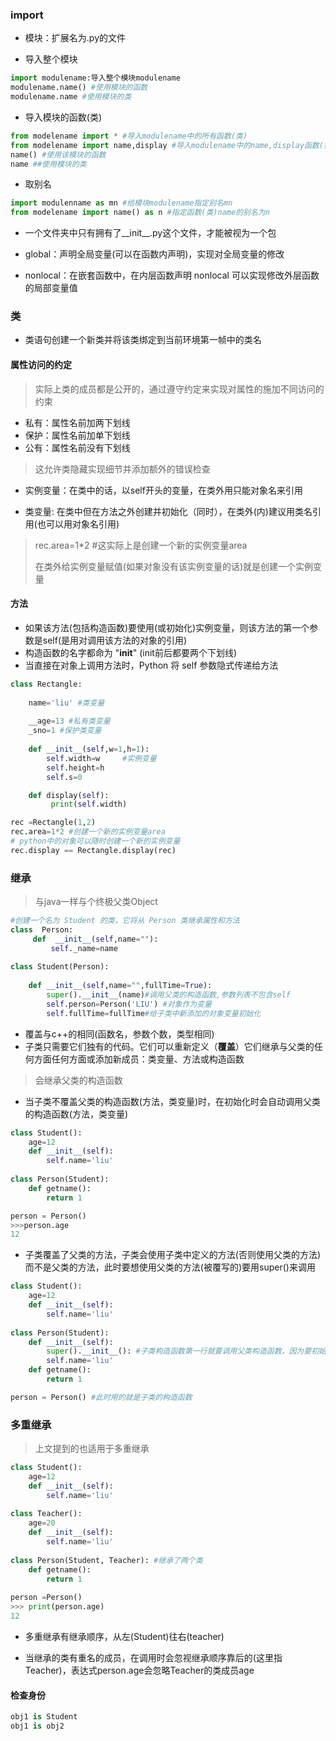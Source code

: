 ### import

- 模块：扩展名为.py的文件

 - 导入整个模块

 ```python
import modulename:导入整个模块modulename
modulename.name() #使用模块的函数
modulename.name #使用模块的类
 ```

 - 导入模块的函数(类)

 ```python
from modelename import * #导入modulename中的所有函数(类)
from modelename import name,display #导入modulename中的name,display函数(类)
name() #使用该模块的函数
name ##使用模块的类
 ```

- 取别名

```python
import modulenname as mn #给模块modulename指定别名mn
from modelename import name() as n #指定函数(类)name的别名为n
```

- 一个文件夹中只有拥有了__init__.py这个文件，才能被视为一个包


- global：声明全局变量(可以在函数内声明)，实现对全局变量的修改
- nonlocal：在嵌套函数中，在内层函数声明 nonlocal 可以实现修改外层函数的局部变量值

### 类

- 类语句创建一个新类并将该类绑定到当前环境第一帧中的类名



#### 属性访问的约定

> 实际上类的成员都是公开的，通过遵守约定来实现对属性的施加不同访问的约束

- 私有：属性名前加两下划线
- 保护：属性名前加单下划线
- 公有：属性名前没有下划线

> 这允许类隐藏实现细节并添加额外的错误检查



- 实例变量：在类中的话，以self开头的变量，在类外用只能对象名来引用

- 类变量: 在类中但在方法之外创建并初始化（同时），在类外(内)建议用类名引用(也可以用对象名引用)

> rec.area=1*2 #这实际上是创建一个新的实例变量area
>
> 在类外给实例变量赋值(如果对象没有该实例变量的话)就是创建一个实例变量

#### 方法

 - 如果该方法(包括构造函数)要使用(或初始化)实例变量，则该方法的第一个参数是self(是用对调用该方法的对象的引用)
 - 构造函数的名字都命为 "__init__" (init前后都要两个下划线)
 - 当直接在对象上调用方法时，Python 将 self 参数隐式传递给方法

```python
class Rectangle:
    
    name='liu' #类变量
    
    __age=13 #私有类变量
    _sno=1 #保护类变量
    
    def __init__(self,w=1,h=1):
        self.width=w     #实例变量
        self.height=h
        self.s=0

    def display(self): 
         print(self.width)      

rec =Rectangle(1,2) 
rec.area=1*2 #创建一个新的实例变量area
# python中的对象可以随时创建一个新的实例变量
rec.display == Rectangle.display(rec)
```

### 继承

> 与java一样与个终极父类Object

```python
#创建一个名为 Student 的类，它将从 Person 类继承属性和方法
class  Person:
     def  __init__(self,name=""):
         self._name=name
        
class Student(Person):
    
    def __init__(self,name="",fullTime=True):
        super().__init__(name)#调用父类的构造函数,参数列表不包含self
        self.person=Person('LIU') #对象作为变量
        self.fullTime=fullTime#给子类中新添加的对象变量初始化
```

- 覆盖与c++的相同(函数名，参数个数，类型相同)
- 子类只需要它们独有的代码。它们可以重新定义（**覆盖**）它们继承与父类的任何方面任何方面或添加新成员：类变量、方法或构造函数

> 会继承父类的构造函数

- 当子类不覆盖父类的构造函数(方法，类变量)时，在初始化时会自动调用父类的构造函数(方法，类变量)

```python
class Student():
    age=12
    def __init__(self):
        self.name='liu'
    
class Person(Student):
    def getname():
        return 1

person = Person()
>>>person.age 
12
```

- 子类覆盖了父类的方法，子类会使用子类中定义的方法(否则使用父类的方法)而不是父类的方法，此时要想使用父类的方法(被覆写的)要用super()来调用

```python
class Student():
    age=12
    def __init__(self):
        self.name='liu'
    
class Person(Student):
    def __init__(self):
        super().__init__(): #子类构造函数第一行就要调用父类构造函数，因为要初始化继承的属性
        self.name='liu'
    def getname():
        return 1

person = Person() #此时用的就是子类的构造函数
```



###  多重继承

> 上文提到的也适用于多重继承

```python
class Student():
    age=12
    def __init__(self):
        self.name='liu'
        
class Teacher():
    age=20
    def __init__(self):
        self.name='liu' 
 
class Person(Student, Teacher): #继承了两个类
    def getname():
        return 1
    
person =Person()  
>>> print(person.age) 
12
```

- 多重继承有继承顺序，从左(Student)往右(teacher)

- 当继承的类有重名的成员，在调用时会忽视继承顺序靠后的(这里指Teacher)，表达式person.age会忽略Teacher的类成员age

#### 检查身份

```python
obj1 is Student
obj1 is obj2
```



